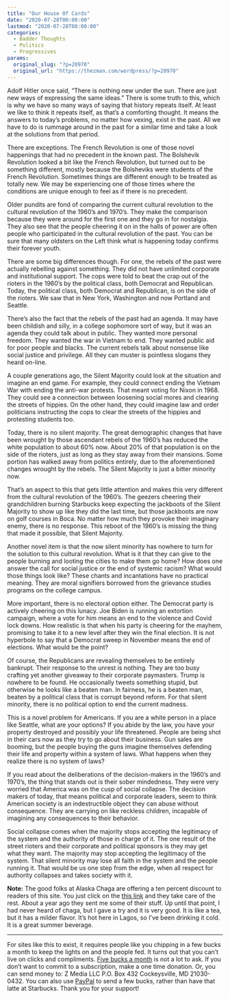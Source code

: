 ```yaml
---
title: "Our House Of Cards"
date: "2020-07-28T00:00:00"
lastmod: "2020-07-28T00:00:00"
categories:
  - Badder Thoughts
  - Politics
  - Progressives
params:
  original_slug: "?p=20970"
  original_url: "https://thezman.com/wordpress/?p=20970"
---
```


Adolf Hitler once said, “There is nothing new under the sun. There are
just new ways of expressing the same ideas.” There is some truth to
this, which is why we have so many ways of saying that history repeats
itself. At least we like to think it repeats itself, as that’s a
comforting thought. It means the answers to today’s problems, no matter
how vexing, exist in the past. All we have to do is rummage around in
the past for a similar time and take a look at the solutions from that
period.

There are exceptions. The French Revolution is one of those novel
happenings that had no precedent in the known past. The Bolshevik
Revolution looked a bit like the French Revolution, but turned out to be
something different, mostly because the Bolsheviks were students of the
French Revolution. Sometimes things are different enough to be treated
as totally new. We may be experiencing one of those times where the
conditions are unique enough to feel as if there is no precedent.

Older pundits are fond of comparing the current cultural revolution to
the cultural revolution of the 1960’s and 1970’s. They make the
comparison because they were around for the first one and they go in for
nostalgia. They also see that the people cheering it on in the halls of
power are often people who participated in the cultural revolution of
the past. You can be sure that many oldsters on the Left think what is
happening today confirms their forever youth.

There are some big differences though. For one, the rebels of the past
were actually rebelling against something. They did not have unlimited
corporate and institutional support. The cops were told to beat the crap
out of the rioters in the 1960’s by the political class, both Democrat
and Republican. Today, the political class, both Democrat and
Republican, is on the side of the rioters. We saw that in New York,
Washington and now Portland and Seattle.

There’s also the fact that the rebels of the past had an agenda. It may
have been childish and silly, in a college sophomore sort of way, but it
was an agenda they could talk about in public. They wanted more personal
freedom. They wanted the war in Vietnam to end. They wanted public aid
for poor people and blacks. The current rebels talk about nonsense like
social justice and privilege. All they can muster is pointless slogans
they heard on-line.

A couple generations ago, the Silent Majority could look at the
situation and imagine an end game. For example, they could connect
ending the Vietnam War with ending the anti-war protests. That meant
voting for Nixon in 1968. They could see a connection between loosening
social mores and clearing the streets of hippies. On the other hand,
they could imagine law and order politicians instructing the cops to
clear the streets of the hippies and protesting students too.

Today, there is no silent majority. The great demographic changes that
have been wrought by those ascendant rebels of the 1960’s has reduced
the white population to about 60% now. About 20% of that population is
on the side of the rioters, just as long as they stay away from their
mansions. Some portion has walked away from politics entirely, due to
the aforementioned changes wrought by the rebels. The Silent Majority is
just a bitter minority now.

That’s an aspect to this that gets little attention and makes this very
different from the cultural revolution of the 1960’s. The geezers
cheering their grandchildren burning Starbucks keep expecting the
jackboots of the Silent Majority to show up like they did the last time,
but those jackboots are now on golf courses in Boca. No matter how much
they provoke their imaginary enemy, there is no response. This reboot of
the 1960’s is missing the thing that made it possible, that Silent
Majority.

Another novel item is that the now silent minority has nowhere to turn
for the solution to this cultural revolution. What is it that they can
give to the people burning and looting the cities to make them go home?
How does one answer the call for social justice or the end of systemic
racism? What would those things look like? These chants and incantations
have no practical meaning. They are moral signifiers borrowed from the
grievance studies programs on the college campus.

More important, there is no electoral option either. The Democrat party
is actively cheering on this lunacy. Joe Biden is running an extortion
campaign, where a vote for him means an end to the violence and Covid
lock downs. How realistic is that when his party is cheering for the
mayhem, promising to take it to a new level after they win the final
election. It is not hyperbole to say that a Democrat sweep in November
means the end of elections. What would be the point?

Of course, the Republicans are revealing themselves to be entirely
bankrupt. Their response to the unrest is nothing. They are too busy
crafting yet another giveaway to their corporate paymasters. Trump is
nowhere to be found. He occasionally tweets something stupid, but
otherwise he looks like a beaten man. In fairness, he is a beaten man,
beaten by a political class that is corrupt beyond reform. For that
silent minority, there is no political option to end the current
madness.

This is a novel problem for Americans. If you are a white person in a
place like Seattle, what are your options? If you abide by the law, you
have your property destroyed and possibly your life threatened. People
are being shot in their cars now as they try to go about their business.
Gun sales are booming, but the people buying the guns imagine themselves
defending their life and property within a system of laws. What happens
when they realize there is no system of laws?

If you read about the deliberations of the decision-makers in the 1960’s
and 1970’s, the thing that stands out is their sober mindedness. They
were very worried that America was on the cusp of social collapse. The
decision makers of today, that means political and corporate leaders,
seem to think American society is an indestructible object they can
abuse without consequence. They are carrying on like reckless children,
incapable of imagining any consequences to their behavior.

Social collapse comes when the majority stops accepting the legitimacy
of the system and the authority of those in charge of it. The one result
of the street rioters and their corporate and political sponsors is they
may get what they want. The majority may stop accepting the legitimacy
of the system. That silent minority may lose all faith in the system and
the people running it. That would be us one step from the edge, when all
respect for authority collapses and takes society with it.

**Note:** The good folks at Alaska Chaga are offering a ten percent
discount to readers of this site. You just click on the
<a href="https://alaskachaga.us/discount/ZMAN" rel="noopener noreferrer"
target="_blank">this link</a> and they take care of the rest. About a
year ago they sent me some of their stuff. Up until that point, I had
never heard of chaga, but I gave a try and it is very good. It is like a
tea, but it has a milder flavor. It’s hot here in Lagos, so I’ve been
drinking it cold. It is a great summer beverage.

------------------------------------------------------------------------

For sites like this to exist, it requires people like you chipping in a
few bucks a month to keep the lights on and the people fed. It turns out
that you can’t live on clicks and compliments.
<a href="https://www.subscribestar.com/the-z-blog"
rel="noopener noreferrer" target="_blank">Five bucks a month</a> is not
a lot to ask. If you don’t want to commit to a subscription, make a one
time donation. Or, you can send money to: Z Media LLC P.O. Box 432
Cockeysville, MD 21030-0432. You can also use <a
href="https://www.paypal.com/cgi-bin/webscr?cmd=_s-xclick&amp;hosted_button_id=UDAS2Q8JYA6CN&amp;source=url"
rel="noopener noreferrer" target="_blank">PayPal</a> to send a few
bucks, rather than have that latte at Starbucks. Thank you for your
support!
